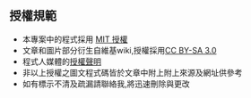 ## 授權規範
* 本專案中的程式採用 [MIT 授權](https://zh.wikipedia.org/wiki/MIT%E8%A8%B1%E5%8F%AF%E8%AD%89)
* 文章和圖片部分衍生自維基wiki,授權採用[CC BY-SA 3.0](https://zh.wikipedia.org/wiki/Wikipedia:CC_BY-SA_3.0%E5%8D%8F%E8%AE%AE%E6%96%87%E6%9C%AC)
* 程式人媒體的[授權聲明](https://programmermedia.org/root/%E7%A8%8B%E5%BC%8F%E4%BA%BA%E5%AA%92%E9%AB%94/%E6%8E%88%E6%AC%8A.md)
* 非以上授權之圖文程式碼皆於文章中附上附上來源及網址供參考
* 如有標示不清及疏漏請聯絡我,將迅速刪除與更改
